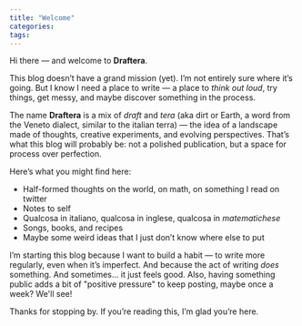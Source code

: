 ```yaml
---
title: "Welcome"
categories:
tags:
---
```


Hi there — and welcome to **Draftera**.

This blog doesn’t have a grand mission (yet). I’m not entirely sure where it’s going. But I know I need a place to write — a place to *think out loud*, try things, get messy, and maybe discover something in the process.

The name **Draftera** is a mix of *draft* and *tera* (aka dirt or Earth, a word from the Veneto dialect, similar to the italian terra) — the idea of a landscape made of thoughts, creative experiments, and evolving perspectives. That’s what this blog will probably be: not a polished publication, but a space for process over perfection.

Here’s what you might find here:
- Half-formed thoughts on the world, on math, on something I read on twitter
- Notes to self
- Qualcosa in italiano, qualcosa in inglese, qualcosa in *matematichese*
- Songs, books, and recipes 
- Maybe some weird ideas that I just don’t know where else to put

I’m starting this blog because I want to build a habit — to write more regularly, even when it’s imperfect. And because the act of writing *does* something. And sometimes… it just feels good. Also, having something public adds a bit of "positive pressure" to keep posting, maybe once a week? We'll see!

Thanks for stopping by. If you’re reading this, I’m glad you’re here.
